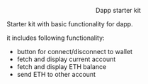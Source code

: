 <p align="center">Dapp starter kit</p>

Starter kit with basic functionality for dapp.

<p>it includes following functionality:</p>

- button for connect/disconnect to wallet
- fetch and display current account
- fetch and display ETH balance
- send ETH to other account
